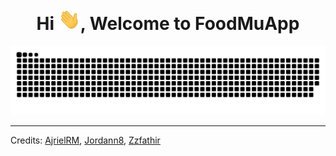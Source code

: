 <h1 align="center">Hi <img width="35" src="https://github.com/1999AZZAR/1999AZZAR/blob/main/resources/img/waving.gif">, Welcome to FoodMuApp</h1>

<div align="center">
  <a href="https://1999azzar.github.io/1999AZZAR/">
  <img  src="https://github.com/1999AZZAR/1999AZZAR/blob/main/resources/img/grid-snake.svg"
       alt="snake" /></a>
</div>


------
Credits: [AjrielRM](https://github.com/AjrielRM), [Jordann8](https://github.com/Jordann8), [Zzfathir](https://github.com/Zzfathir)
